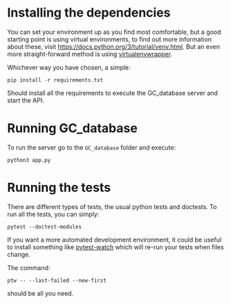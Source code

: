 # Installing the dependencies

You can set your environment up as you find most comfortable, but a good starting point is using virtual environments,
to find out more information about these, visit https://docs.python.org/3/tutorial/venv.html. But an even more
straight-forward method is using [virtualenvwrapper](https://virtualenvwrapper.readthedocs.io/en/latest/index.html).

Whichever way you have chosen, a simple:


```shell
pip install -r requirements.txt
```

Should install all the requirements to execute the GC_database server and start the API.

# Running GC_database

To run the server go to the `GC_database` folder and execute:

```shell
python3 app.py
```

# Running the tests

There are different types of tests, the usual python tests and doctests. To run all the tests, you can simply:

```shell
pytest --doctest-modules
```

If you want a more automated development environment, it could be useful to install something like
[pytest-watch](https://pypi.org/project/pytest-watch/) which will re-run your tests when files change.

The command:
```shell
ptw -- --last-failed --new-first
```
should be all you need.